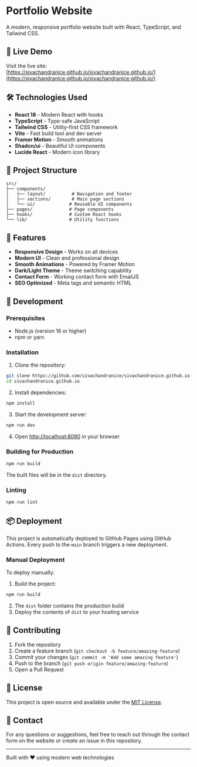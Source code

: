 
# Portfolio Website

A modern, responsive portfolio website built with React, TypeScript, and Tailwind CSS.

## 🚀 Live Demo

Visit the live site: [https://sivachandranice.github.io/sivachandranice.github.io/](https://sivachandranice.github.io/sivachandranice.github.io/)

## 🛠️ Technologies Used

- **React 18** - Modern React with hooks
- **TypeScript** - Type-safe JavaScript
- **Tailwind CSS** - Utility-first CSS framework
- **Vite** - Fast build tool and dev server
- **Framer Motion** - Smooth animations
- **Shadcn/ui** - Beautiful UI components
- **Lucide React** - Modern icon library

## 📁 Project Structure

```
src/
├── components/
│   ├── layout/          # Navigation and footer
│   ├── sections/        # Main page sections
│   └── ui/             # Reusable UI components
├── pages/              # Page components
├── hooks/              # Custom React hooks
└── lib/                # Utility functions
```

## 🎨 Features

- **Responsive Design** - Works on all devices
- **Modern UI** - Clean and professional design
- **Smooth Animations** - Powered by Framer Motion
- **Dark/Light Theme** - Theme switching capability
- **Contact Form** - Working contact form with EmailJS
- **SEO Optimized** - Meta tags and semantic HTML

## 🔧 Development

### Prerequisites

- Node.js (version 16 or higher)
- npm or yarn

### Installation

1. Clone the repository:
```bash
git clone https://github.com/sivachandranice/sivachandranice.github.io.git
cd sivachandranice.github.io
```

2. Install dependencies:
```bash
npm install
```

3. Start the development server:
```bash
npm run dev
```

4. Open [http://localhost:8080](http://localhost:8080) in your browser

### Building for Production

```bash
npm run build
```

The built files will be in the `dist` directory.

### Linting

```bash
npm run lint
```

## 📦 Deployment

This project is automatically deployed to GitHub Pages using GitHub Actions. Every push to the `main` branch triggers a new deployment.

### Manual Deployment

To deploy manually:

1. Build the project:
```bash
npm run build
```

2. The `dist` folder contains the production build
3. Deploy the contents of `dist` to your hosting service

## 🤝 Contributing

1. Fork the repository
2. Create a feature branch (`git checkout -b feature/amazing-feature`)
3. Commit your changes (`git commit -m 'Add some amazing feature'`)
4. Push to the branch (`git push origin feature/amazing-feature`)
5. Open a Pull Request

## 📄 License

This project is open source and available under the [MIT License](LICENSE).

## 📧 Contact

For any questions or suggestions, feel free to reach out through the contact form on the website or create an issue in this repository.

---

Built with ❤️ using modern web technologies

